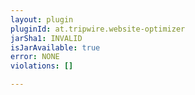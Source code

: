 ```yaml
---
layout: plugin
pluginId: at.tripwire.website-optimizer
jarSha1: INVALID
isJarAvailable: true
error: NONE
violations: []

---
```

